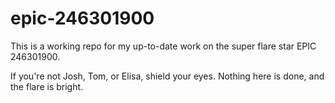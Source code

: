 # epic-246301900
This is a working repo for my up-to-date work on the super flare star EPIC 246301900. 

If you're not Josh, Tom, or Elisa, shield your eyes. Nothing here is done, and the flare is bright.
